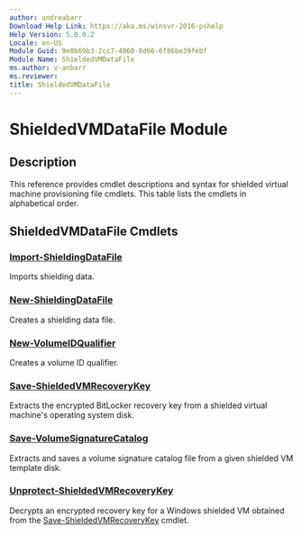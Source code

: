 ```yaml
---
author: andreabarr
Download Help Link: https://aka.ms/winsvr-2016-pshelp
Help Version: 5.0.0.2
Locale: en-US
Module Guid: 9e8b69b3-2cc7-4060-8d66-6f86be39febf
Module Name: ShieldedVMDataFile
ms.author: v-anbarr
ms.reviewer: 
title: ShieldedVMDataFile
---
```


# ShieldedVMDataFile Module
## Description
This reference provides cmdlet descriptions and syntax for shielded virtual machine provisioning file cmdlets. This table lists the cmdlets in alphabetical order.

## ShieldedVMDataFile Cmdlets
### [Import-ShieldingDataFile](Import-ShieldingDataFile.md)
Imports shielding data.

### [New-ShieldingDataFile](New-ShieldingDataFile.md)
Creates a shielding data file.

### [New-VolumeIDQualifier](New-VolumeIDQualifier.md)
Creates a volume ID qualifier.

### [Save-ShieldedVMRecoveryKey](Save-ShieldedVMRecoveryKey.md)
Extracts the encrypted BitLocker recovery key from a shielded virtual machine's operating system disk.

### [Save-VolumeSignatureCatalog](Save-VolumeSignatureCatalog.md)
Extracts and saves a volume signature catalog file from a given shielded VM template disk.

### [Unprotect-ShieldedVMRecoveryKey](Unprotect-ShieldedVMRecoveryKey.md)
Decrypts an encrypted recovery key for a Windows shielded VM obtained from the [Save-ShieldedVMRecoveryKey](Save-ShieldedVMRecoveryKey.md) cmdlet.


